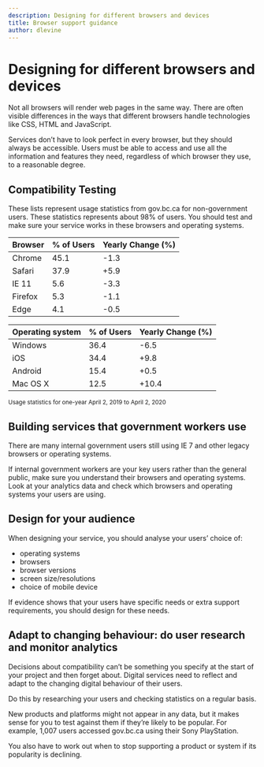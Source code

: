 ```yaml
---
description: Designing for different browsers and devices
title: Browser support guidance
author: dlevine
---
```


# Designing for different browsers and devices

Not all browsers will render web pages in the same way. There are often visible differences in the ways that different browsers handle technologies like CSS, HTML and JavaScript.

Services don’t have to look perfect in every browser, but they should always be accessible. Users must be able to access and use all the information and features they need, regardless of which browser they use, to a reasonable degree.

## Compatibility Testing

These lists represent usage statistics from gov.bc.ca for non-government users. These statistics represents about 98% of users. You should test and make sure your service works in these browsers and operating systems.

| Browser | % of Users | Yearly Change (%) |
| ------- | ---------- | ----------------- |
| Chrome  | 45.1       | -1.3              |
| Safari  | 37.9       | +5.9              |
| IE 11   | 5.6        | -3.3              |
| Firefox | 5.3        | -1.1              |
| Edge    | 4.1        | -0.5              |

| Operating system | % of Users | Yearly Change (%) |
| ---------------- | ---------- | ----------------- |
| Windows          | 36.4       | -6.5              |
| iOS              | 34.4       | +9.8              |
| Android          | 15.4       | +0.5              |
| Mac OS X         | 12.5       | +10.4             |

<sub>Usage statistics for one-year April 2, 2019 to April 2, 2020</sub>

## Building services that government workers use

There are many internal government users still using IE 7 and other legacy browsers or operating systems.

If internal government workers are your key users rather than the general public, make sure you understand their browsers and operating systems. Look at your analytics data and check which browsers and operating systems your users are using.

## Design for your audience

When designing your service, you should analyse your users’ choice of:

-	operating systems
-	browsers
-	browser versions
-	screen size/resolutions
-	choice of mobile device

If evidence shows that your users have specific needs or extra support requirements, you should design for these needs.

## Adapt to changing behaviour: do user research and monitor analytics

Decisions about compatibility can’t be something you specify at the start of your project and then forget about. Digital services need to reflect and adapt to the changing digital behaviour of their users. 

Do this by researching your users and checking statistics on a regular basis. 

New products and platforms might not appear in any data, but it makes sense for you to test against them if they’re likely to be popular. For example, 1,007 users accessed gov.bc.ca using their Sony PlayStation.

You also have to work out when to stop supporting a product or system if its popularity is declining.
